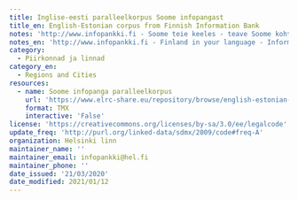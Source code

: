 ```yaml
---
title: Inglise-eesti paralleelkorpus Soome infopangast
title_en: English-Estonian corpus from Finnish Information Bank
notes: 'http://www.infopankki.fi - Soome teie keeles - teave Soome kohta - kolimine Soome - elamine Soomes'
notes_en: 'http://www.infopankki.fi - Finland in your language - Information about Finland - Moving to Finland - Living in Finland'
category:
  - Piirkonnad ja linnad
category_en:
  - Regions and Cities
resources:
  - name: Soome infopanga paralleelkorpus
    url: 'https://www.elrc-share.eu/repository/browse/english-estonian-corpus-from-finnish-information-bank-processed/b415363267f411e8b7d400155d026706e3679c04370549eba38385a5a0b9eae3/'
    format: TMX
    interactive: 'False'
license: 'https://creativecommons.org/licenses/by-sa/3.0/ee/legalcode'
update_freq: 'http://purl.org/linked-data/sdmx/2009/code#freq-A'
organization: Helsinki linn
maintainer_name: ''
maintainer_email: infopankki@hel.fi
maintainer_phone: ''
date_issued: '21/03/2020'
date_modified: 2021/01/12
---
```

